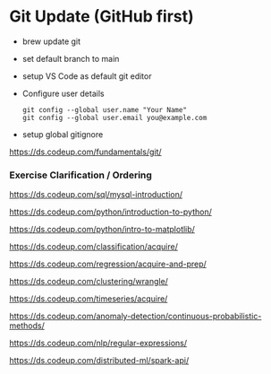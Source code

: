 # Git Update (GitHub first)



- brew update git

- set default branch to main

- setup VS Code as default git editor

- Configure user details

  ```
  git config --global user.name "Your Name"
  git config --global user.email you@example.com
  ```

- setup global gitignore

  

https://ds.codeup.com/fundamentals/git/



### Exercise Clarification / Ordering

https://ds.codeup.com/sql/mysql-introduction/

https://ds.codeup.com/python/introduction-to-python/

https://ds.codeup.com/python/intro-to-matplotlib/

https://ds.codeup.com/classification/acquire/

https://ds.codeup.com/regression/acquire-and-prep/

https://ds.codeup.com/clustering/wrangle/

https://ds.codeup.com/timeseries/acquire/

https://ds.codeup.com/anomaly-detection/continuous-probabilistic-methods/

https://ds.codeup.com/nlp/regular-expressions/

https://ds.codeup.com/distributed-ml/spark-api/
